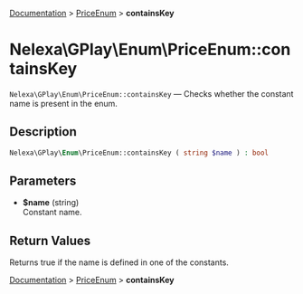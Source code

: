 [Documentation](../../README.md) > [PriceEnum](README.md) > **containsKey**

# Nelexa\GPlay\Enum\PriceEnum::containsKey
`Nelexa\GPlay\Enum\PriceEnum::containsKey` — Checks whether the constant name is present in the enum.

## Description
```php
Nelexa\GPlay\Enum\PriceEnum::containsKey ( string $name ) : bool
```

## Parameters
* **$name** (string)  
Constant name.

## Return Values
Returns true if the name is defined in one of the constants.

[Documentation](../../README.md) > [PriceEnum](README.md) > **containsKey**
